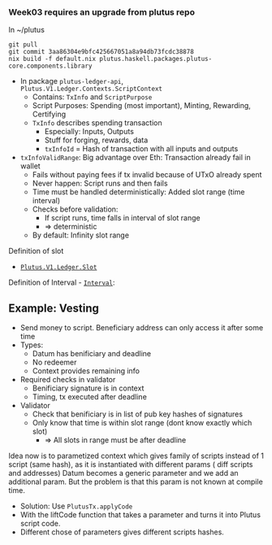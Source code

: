### Week03 requires an upgrade from plutus repo

In ~/plutus
    
    git pull
    git commit 3aa86304e9bfc425667051a8a94db73fcdc38878
    nix build -f default.nix plutus.haskell.packages.plutus-core.components.library


- In package `plutus-ledger-api`, `Plutus.V1.Ledger.Contexts.ScriptContext`
    - Contains: `TxInfo` and `ScriptPurpose`
    - Script Purposes: Spending (most important), Minting, Rewarding, Certifying
    - `TxInfo` describes spending transaction
        - Especially: Inputs, Outputs
        - Stuff for forging, rewards, data
        - `txInfoId` = Hash of transaction with all inputs and outputs
- `txInfoValidRange`: Big advantage over Eth: Transaction already fail in wallet
    - Fails without paying fees if tx invalid because of UTxO already spent
    - Never happen: Script runs and then fails
    - Time must be handled deterministically: Added slot range (time interval)
    - Checks before validation:
        - If script runs, time falls in interval of slot range
        - => deterministic
    - By default: Infinity slot range

Definition of slot
- [`Plutus.V1.Ledger.Slot`](https://playground.plutus.iohkdev.io/tutorial/haddock/plutus-ledger-api/html/Plutus-V1-Ledger-Slot.html)

Definition of Interval
    - [`Interval`](https://playground.plutus.iohkdev.io/tutorial/haddock/plutus-ledger-api/html/Plutus-V1-Ledger-Interval.html#t:Interval):
    
    
## Example: Vesting

- Send money to script. Beneficiary address can only access it after some time
- Types:
    - Datum has benificiary and deadline
    - No redeemer
    - Context provides remaining info
- Required checks in validator
    - Benificiary signature is in context
    - Timing, tx executed after deadline
- Validator
    - Check that benificiary is in list of pub key hashes of signatures
    - Only know that time is within slot range (dont know exactly which slot)
        - => All slots in range must be after deadline

Idea now is to parametized context which gives family of scripts instead of 1 script (same hash), as it is instantiated with different params ( diff scripts and addresses)
Datum becomes a generic parameter and we add an additional param. But the problem is that this param is not known at compile time.

- Solution: Use `PlutusTx.applyCode`
- With the liftCode function that takes a parameter and turns it into Plutus script code.
- Different chose of parameters gives different scripts hashes. 

